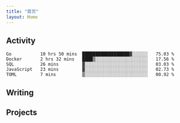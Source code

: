 ```yaml
---
title: "首页"
layout: Home
---
```


## Activity
<!--START_SECTION:waka-->
```text
Go           10 hrs 50 mins  ██████████████████▓░░░░░░   75.03 % 
Docker       2 hrs 32 mins   ████▒░░░░░░░░░░░░░░░░░░░░   17.56 % 
SQL          26 mins         ▓░░░░░░░░░░░░░░░░░░░░░░░░   03.03 % 
JavaScript   23 mins         ▓░░░░░░░░░░░░░░░░░░░░░░░░   02.73 % 
TOML         7 mins          ▒░░░░░░░░░░░░░░░░░░░░░░░░   00.92 % 
```
<!--END_SECTION:waka-->

## Writing
<PindedPosts />

## Projects
<Projects />
